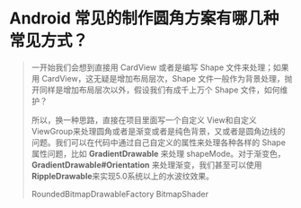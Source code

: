 # Android 常见的制作圆角方案有哪几种常见方式？ 
> 一开始我们会想到直接用 CardView 或者是编写 Shape 文件来处理；如果用 CardView，这无疑是增加布局层次，Shape 文件一般作为背景处理，抛开同样是增加布局层次以外，假设我们有成千上万个 Shape 文件，如何维护？
>
> 所以，换一种思路，直接在项目里面写一个自定义 View和自定义 ViewGroup来处理圆角或者是渐变或者是纯色背景，又或者是圆角边线的问题。我们可以在代码中通过自己自定义的属性来处理各种各样的 Shape 属性问题，比如 **GradientDrawable** 来处理 shapeMode。对于渐变色，**GradientDrawable#Orientation** 来处理渐变，我们甚至可以使用**RippleDrawable**来实现5.0系统以上的水波纹效果。
>
> RoundedBitmapDrawableFactory
> BitmapShader